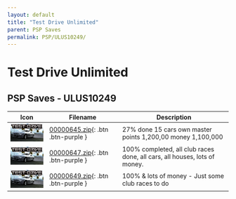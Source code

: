 ```yaml
---
layout: default
title: "Test Drive Unlimited"
parent: PSP Saves
permalink: PSP/ULUS10249/
---
```

# Test Drive Unlimited

## PSP Saves - ULUS10249

| Icon | Filename | Description |
|------|----------|-------------|
| ![Test Drive Unlimited](ICON0.PNG) | [00000645.zip](00000645.zip){: .btn .btn-purple } | 27% done 15 cars own master points 1,200,00 money 1,100,000 |
| ![Test Drive Unlimited](ICON0.PNG) | [00000647.zip](00000647.zip){: .btn .btn-purple } | 100% completed, all club races done, all cars, all houses, lots of money. |
| ![Test Drive Unlimited](ICON0.PNG) | [00000649.zip](00000649.zip){: .btn .btn-purple } | 100% & lots of money - Just some club races to do |
